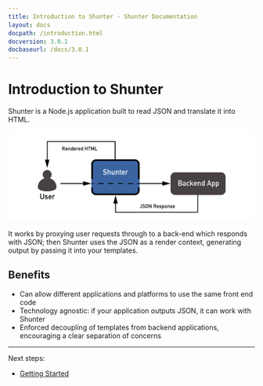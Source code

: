 ```yaml
---
title: Introduction to Shunter - Shunter Documentation
layout: docs
docpath: /introduction.html
docversion: 3.0.1
docbaseurl: /docs/3.0.1
---
```


Introduction to Shunter
=======================

Shunter is a Node.js application built to read JSON and translate it into HTML.

![Shunter as a proxy](/docs/3.0.1/diagram.png)

It works by proxying user requests through to a back-end which responds with JSON; then Shunter uses the JSON as a render context, generating output by passing it into your templates.


Benefits
--------

- Can allow different applications and platforms to use the same front end code
- Technology agnostic: if your application outputs JSON, it can work with Shunter
- Enforced decoupling of templates from backend applications, encouraging a clear separation of concerns


---

Next steps:

- [Getting Started](getting-started.html)

